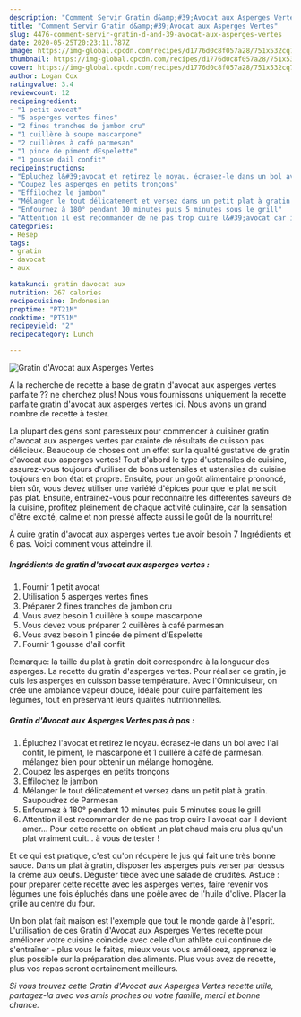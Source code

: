 ```yaml
---
description: "Comment Servir Gratin d&amp;#39;Avocat aux Asperges Vertes"
title: "Comment Servir Gratin d&amp;#39;Avocat aux Asperges Vertes"
slug: 4476-comment-servir-gratin-d-and-39-avocat-aux-asperges-vertes
date: 2020-05-25T20:23:11.787Z
image: https://img-global.cpcdn.com/recipes/d1776d0c8f057a28/751x532cq70/gratin-davocat-aux-asperges-vertes-photo-principale-de-la-recette.jpg
thumbnail: https://img-global.cpcdn.com/recipes/d1776d0c8f057a28/751x532cq70/gratin-davocat-aux-asperges-vertes-photo-principale-de-la-recette.jpg
cover: https://img-global.cpcdn.com/recipes/d1776d0c8f057a28/751x532cq70/gratin-davocat-aux-asperges-vertes-photo-principale-de-la-recette.jpg
author: Logan Cox
ratingvalue: 3.4
reviewcount: 12
recipeingredient:
- "1 petit avocat"
- "5 asperges vertes fines"
- "2 fines tranches de jambon cru"
- "1 cuillère à soupe mascarpone"
- "2 cuillères à café parmesan"
- "1 pince de piment dEspelette"
- "1 gousse dail confit"
recipeinstructions:
- "Épluchez l&#39;avocat et retirez le noyau. écrasez-le dans un bol avec l&#39;ail confit, le piment, le mascarpone et 1 cuillère à café de parmesan. mélangez bien pour obtenir un mélange homogène."
- "Coupez les asperges en petits tronçons"
- "Effilochez le jambon"
- "Mélanger le tout délicatement et versez dans un petit plat à gratin. Saupoudrez de Parmesan"
- "Enfournez à 180° pendant 10 minutes puis 5 minutes sous le grill"
- "Attention il est recommander de ne pas trop cuire l&#39;avocat car il devient amer... Pour cette recette on obtient un plat chaud mais cru plus qu&#39;un plat vraiment cuit... à vous de tester !"
categories:
- Resep
tags:
- gratin
- davocat
- aux

katakunci: gratin davocat aux 
nutrition: 267 calories
recipecuisine: Indonesian
preptime: "PT21M"
cooktime: "PT51M"
recipeyield: "2"
recipecategory: Lunch

---
```



![Gratin d&#39;Avocat aux Asperges Vertes](https://img-global.cpcdn.com/recipes/d1776d0c8f057a28/751x532cq70/gratin-davocat-aux-asperges-vertes-photo-principale-de-la-recette.jpg)

A la recherche de recette à base de gratin d&#39;avocat aux asperges vertes parfaite ?? ne cherchez plus! Nous vous fournissons uniquement la recette parfaite gratin d&#39;avocat aux asperges vertes ici. Nous avons un grand nombre de recette à tester.

La plupart des gens sont paresseux pour commencer à cuisiner gratin d&#39;avocat aux asperges vertes par crainte de résultats de cuisson pas délicieux. Beaucoup de choses ont un effet sur la qualité gustative de gratin d&#39;avocat aux asperges vertes! Tout d'abord le type d'ustensiles de cuisine, assurez-vous toujours d'utiliser de bons ustensiles et ustensiles de cuisine toujours en bon état et propre. Ensuite, pour un goût alimentaire prononcé, bien sûr, vous devez utiliser une variété d'épices pour que le plat ne soit pas plat. Ensuite, entraînez-vous pour reconnaître les différentes saveurs de la cuisine, profitez pleinement de chaque activité culinaire, car la sensation d'être excité, calme et non pressé affecte aussi le goût de la nourriture!

<!--inarticleads1-->

À cuire gratin d&#39;avocat aux asperges vertes tue avoir besoin 7 Ingrédients et 6 pas. Voici comment vous atteindre il.

##### Ingrédients de gratin d&#39;avocat aux asperges vertes :

1. Fournir 1 petit avocat
1. Utilisation 5 asperges vertes fines
1. Préparer 2 fines tranches de jambon cru
1. Vous avez besoin 1 cuillère à soupe mascarpone
1. Vous devez vous préparer 2 cuillères à café parmesan
1. Vous avez besoin 1 pincée de piment d&#39;Espelette
1. Fournir 1 gousse d&#39;ail confit


Remarque: la taille du plat à gratin doit correspondre à la longueur des asperges. La recette du gratin d&#39;asperges vertes. Pour réaliser ce gratin, je cuis les asperges en cuisson basse température. Avec l&#39;Omnicuiseur, on crée une ambiance vapeur douce, idéale pour cuire parfaitement les légumes, tout en préservant leurs qualités nutritionnelles. 

<!--inarticleads2-->

##### Gratin d&#39;Avocat aux Asperges Vertes pas à pas :

1. Épluchez l&#39;avocat et retirez le noyau. écrasez-le dans un bol avec l&#39;ail confit, le piment, le mascarpone et 1 cuillère à café de parmesan. mélangez bien pour obtenir un mélange homogène.
1. Coupez les asperges en petits tronçons
1. Effilochez le jambon
1. Mélanger le tout délicatement et versez dans un petit plat à gratin. Saupoudrez de Parmesan
1. Enfournez à 180° pendant 10 minutes puis 5 minutes sous le grill
1. Attention il est recommander de ne pas trop cuire l&#39;avocat car il devient amer... Pour cette recette on obtient un plat chaud mais cru plus qu&#39;un plat vraiment cuit... à vous de tester !


Et ce qui est pratique, c&#39;est qu&#39;on récupère le jus qui fait une très bonne sauce. Dans un plat à gratin, disposer les asperges puis verser par dessus la crème aux oeufs. Déguster tiède avec une salade de crudités. Astuce : pour préparer cette recette avec les asperges vertes, faire revenir vos légumes une fois épluchés dans une poêle avec de l&#39;huile d&#39;olive. Placer la grille au centre du four. 

<!--inarticleads1-->

<p>
Un bon plat fait maison est l'exemple que tout le monde garde à l'esprit. L'utilisation de ces Gratin d&#39;Avocat aux Asperges Vertes recette pour améliorer votre cuisine coïncide avec celle d'un athlète qui continue de s'entraîner - plus vous le faites, mieux vous vous améliorez, apprenez le plus possible sur la préparation des aliments. Plus vous avez de recette, plus vos repas seront certainement meilleurs.
</p>

<p>
<i>Si vous trouvez cette Gratin d&#39;Avocat aux Asperges Vertes recette utile, partagez-la avec vos amis proches ou votre famille, merci et bonne chance.</i>
</p>
